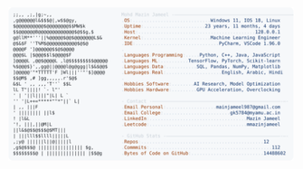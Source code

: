 <picture>
  <source srcset="https://raw.githubusercontent.com/mmazinjameel/mmazinjameel/main/dark_mode.svg?v=1760012417" media="(prefers-color-scheme: dark)">
  <img src="https://raw.githubusercontent.com/mmazinjameel/mmazinjameel/main/light_mode.svg?v=1760012417">
</picture>
